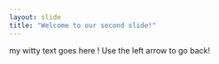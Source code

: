 ```yaml
---
layout: slide
title: "Welcome to our second slide!"
---
```

my witty text goes here !
Use the left arrow to go back!
